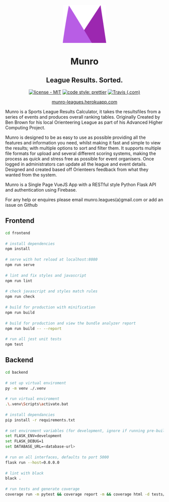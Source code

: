 <div align="center">
<img height="120px" src="./frontend/src/assets/images/MunroLogo.png" />

# Munro

## League Results. Sorted.

[![license - MIT](https://img.shields.io/badge/license-MIT-blue?style=flat-square)](https://github.com/brownben/munro/blob/master/LICENSE.md)
[![code style: prettier](https://img.shields.io/badge/code_style-prettier-ff69b4.svg?style=flat-square)](https://github.com/prettier/prettier)
[![Travis (.com)](https://img.shields.io/travis/com/brownben/munro?style=flat-square)](https://travis-ci.com/github/brownben/munro)

[munro-leagues.herokuapp.com](https://munro-leagues.herokuapp.com)

</div>

Munro is a Sports League Results Calculator, it takes the resultsfiles from a series of events and produces overall ranking tables. Originally Created by Ben Brown for his local Orienteering League as part of his Advanced Higher Computing Project.

Munro is designed to be as easy to use as possible providing all the features and information you need, whilst making it fast and simple to view the results; with multiple options to sort and filter them. It supports multiple file formats for upload and several different scoring systems, making the process as quick and stress free as possible for event organisers. Once logged in administrators can update all the league and event details. Designed and created based off Orienteers feedback from what they wanted from the system.

Munro is a Single Page VueJS App with a RESTful style Python Flask API and authentication using Firebase.

For any help or enquires please email munro.leagues(a)gmail.com or add an issue on Github

## Frontend

```bash
cd frontend

# install dependencies
npm install

# serve with hot reload at localhost:8080
npm run serve

# lint and fix styles and javascript
npm run lint

# check javascript and styles match rules
npm run check

# build for production with minification
npm run build

# build for production and view the bundle analyzer report
npm run build -- --report

# run all jest unit tests
npm test
```

## Backend

```bash
cd backend

# set up virtual enviroment
py -m venv ./.venv

# run virtual enviroment
.\.venv\Scripts\activate.bat

# install dependancies
pip install -r requirements.txt

# set enviroment variables (for development, ignore if running pre-built frontend)
set FLASK_ENV=development
set FLASK_DEBUG=1
set DATABASE_URL=<database-url>

# run on all interfaces, defaults to port 5000
flask run --host=0.0.0.0

# lint with black
black .

# run tests and generate coverage
coverage run -m pytest && coverage report -m && coverage html -d tests/coverage

```

